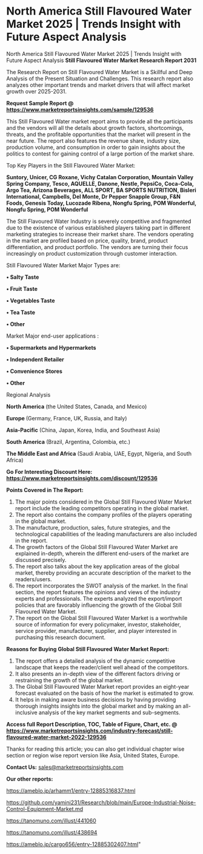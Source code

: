 # North America Still Flavoured Water Market 2025 | Trends Insight with Future Aspect Analysis
North America Still Flavoured Water Market 2025 | Trends Insight with Future Aspect Analysis
<strong>Still Flavoured Water Market Research Report 2031</strong>

The Research Report on Still Flavoured Water Market is a Skillful and Deep Analysis of the Present Situation and Challenges. This research report also analyzes other important trends and market drivers that will affect market growth over 2025-2031.

<strong>Request Sample Report @ <a href=https://www.marketreportsinsights.com/sample/129536>https://www.marketreportsinsights.com/sample/129536</a></strong>

This Still Flavoured Water market report aims to provide all the participants and the vendors will all the details about growth factors, shortcomings, threats, and the profitable opportunities that the market will present in the near future. The report also features the revenue share, industry size, production volume, and consumption in order to gain insights about the politics to contest for gaining control of a large portion of the market share.

Top Key Players in the Still Flavoured Water Market:

<strong>Suntory, Unicer, CG Roxane, Vichy Catalan Corporation, Mountain Valley Spring Company, Tesco, AQUELLE, Danone, Nestle, PepsiCo, Coca-Cola, Argo Tea, Arizona Beverages, ALL SPORT, BA SPORTS NUTRITION, Bisleri International, Campbells, Del Monte, Dr Pepper Snapple Group, F&N Foods, Genesis Today, Lucozade Ribena, Nongfu Spring, POM Wonderful, Nongfu Spring, POM Wonderful</strong>

The Still Flavoured Water Industry is severely competitive and fragmented due to the existence of various established players taking part in different marketing strategies to increase their market share. The vendors operating in the market are profiled based on price, quality, brand, product differentiation, and product portfolio. The vendors are turning their focus increasingly on product customization through customer interaction.

Still Flavoured Water Market Major Types are:

<strong>• Salty Taste

• Fruit Taste

• Vegetables Taste

• Tea Taste

• Other</strong>

Market Major end-user applications :

<strong>• Supermarkets and Hypermarkets

• Independent Retailer

• Convenience Stores

• Other</strong>

Regional Analysis

</u><strong><b>North America</b></strong> (the United States, Canada, and Mexico)

<strong><b>Europe </b></strong>(Germany, France, UK, Russia, and Italy)

<strong><b>Asia-Pacific</b></strong> (China, Japan, Korea, India, and Southeast Asia)

<strong><b>South America</b></strong> (Brazil, Argentina, Colombia, etc.)

<strong><b>The Middle East and Africa</b></strong> (Saudi Arabia, UAE, Egypt, Nigeria, and South Africa)

<strong>Go For Interesting Discount Here: <a href=https://www.marketreportsinsights.com/discount/129536>https://www.marketreportsinsights.com/discount/129536</a></strong>

<strong>Points Covered in The Report:</strong>
<ol>
  <li>The major points considered in the Global Still Flavoured Water Market report include the leading competitors operating in the global market.</li>
  <li>The report also contains the company profiles of the players operating in the global market.</li>
  <li>The manufacture, production, sales, future strategies, and the technological capabilities of the leading manufacturers are also included in the report.</li>
  <li>The growth factors of the Global Still Flavoured Water Market are explained in-depth, wherein the different end-users of the market are discussed precisely.</li>
  <li>The report also talks about the key application areas of the global market, thereby providing an accurate description of the market to the readers/users.</li>
  <li>The report incorporates the SWOT analysis of the market. In the final section, the report features the opinions and views of the industry experts and professionals. The experts analyzed the export/import policies that are favorably influencing the growth of the Global Still Flavoured Water Market.</li>
  <li>The report on the Global Still Flavoured Water Market is a worthwhile source of information for every policymaker, investor, stakeholder, service provider, manufacturer, supplier, and player interested in purchasing this research document.</li>
</ol>
<strong>Reasons for Buying Global Still Flavoured Water Market Report:</strong>

<ol>
  <li>The report offers a detailed analysis of the dynamic competitive landscape that keeps the reader/client well ahead of the competitors.</li>
  <li>It also presents an in-depth view of the different factors driving or restraining the growth of the global market.</li>
  <li>The Global Still Flavoured Water Market report provides an eight-year forecast evaluated on the basis of how the market is estimated to grow.</li>
  <li>It helps in making aware business decisions by having providing thorough insights insights into the global market and by making an all-inclusive analysis of the key market segments and sub-segments.</li>
</ol>
<strong>Access full Report Description, TOC, Table of Figure, Chart, etc. @ <a href=https://www.marketreportsinsights.com/industry-forecast/still-flavoured-water-market-2022-129536>https://www.marketreportsinsights.com/industry-forecast/still-flavoured-water-market-2022-129536</a></strong>


Thanks for reading this article; you can also get individual chapter wise section or region wise report version like Asia, United States, Europe.

<strong>Contact Us:</strong>
sales@marketreportsinsights.com

<strong>Our other reports:</strong>

<a href=https://ameblo.jp/arhamm1/entry-12885316837.html>https://ameblo.jp/arhamm1/entry-12885316837.html</a>

<a href=https://github.com/yamini231/Research/blob/main/Europe-Industrial-Noise-Control-Equipment-Market.md>https://github.com/yamini231/Research/blob/main/Europe-Industrial-Noise-Control-Equipment-Market.md</a>

<a href=https://tanomuno.com/illust/441060>https://tanomuno.com/illust/441060</a>

<a href=https://tanomuno.com/illust/438694>https://tanomuno.com/illust/438694</a>

<a href=https://ameblo.jp/cargo656/entry-12885302407.html>https://ameblo.jp/cargo656/entry-12885302407.html</a>"
